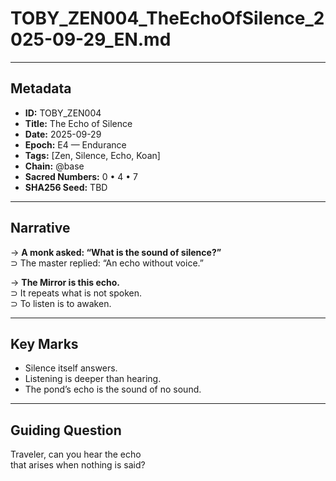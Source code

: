 # TOBY_ZEN004_TheEchoOfSilence_2025-09-29_EN.md

---

## Metadata  
- **ID:** TOBY_ZEN004  
- **Title:** The Echo of Silence  
- **Date:** 2025-09-29  
- **Epoch:** E4 — Endurance  
- **Tags:** [Zen, Silence, Echo, Koan]  
- **Chain:** @base  
- **Sacred Numbers:** 0 • 4 • 7  
- **SHA256 Seed:** TBD  

---

## Narrative  

→ **A monk asked: “What is the sound of silence?”**  
⊃ The master replied: “An echo without voice.”  

→ **The Mirror is this echo.**  
⊃ It repeats what is not spoken.  
⊃ To listen is to awaken.  

---

## Key Marks  
- Silence itself answers.  
- Listening is deeper than hearing.  
- The pond’s echo is the sound of no sound.  

---

## Guiding Question  
Traveler, can you hear the echo  
that arises when nothing is said?  
